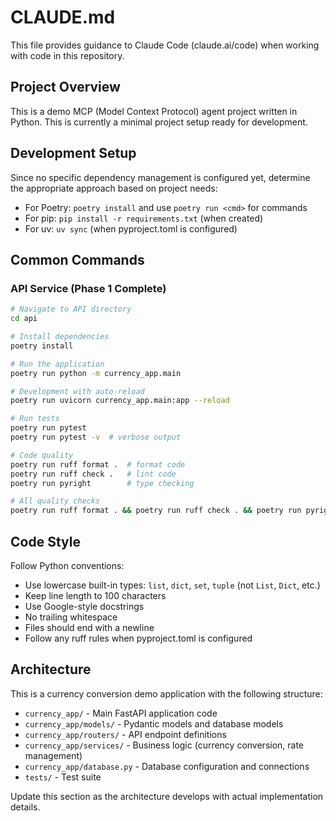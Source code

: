 # CLAUDE.md

This file provides guidance to Claude Code (claude.ai/code) when working with code in this repository.

## Project Overview

This is a demo MCP (Model Context Protocol) agent project written in Python. This is currently a minimal project setup ready for development.

## Development Setup

Since no specific dependency management is configured yet, determine the appropriate approach based on project needs:
- For Poetry: `poetry install` and use `poetry run <cmd>` for commands
- For pip: `pip install -r requirements.txt` (when created)
- For uv: `uv sync` (when pyproject.toml is configured)

## Common Commands

### API Service (Phase 1 Complete)
```bash
# Navigate to API directory
cd api

# Install dependencies
poetry install

# Run the application
poetry run python -m currency_app.main

# Development with auto-reload
poetry run uvicorn currency_app.main:app --reload

# Run tests
poetry run pytest
poetry run pytest -v  # verbose output

# Code quality
poetry run ruff format .  # format code
poetry run ruff check .   # lint code  
poetry run pyright        # type checking

# All quality checks
poetry run ruff format . && poetry run ruff check . && poetry run pyright
```

## Code Style

Follow Python conventions:
- Use lowercase built-in types: `list`, `dict`, `set`, `tuple` (not `List`, `Dict`, etc.)
- Keep line length to 100 characters
- Use Google-style docstrings
- No trailing whitespace
- Files should end with a newline
- Follow any ruff rules when pyproject.toml is configured

## Architecture

This is a currency conversion demo application with the following structure:
- `currency_app/` - Main FastAPI application code
- `currency_app/models/` - Pydantic models and database models
- `currency_app/routers/` - API endpoint definitions
- `currency_app/services/` - Business logic (currency conversion, rate management)
- `currency_app/database.py` - Database configuration and connections
- `tests/` - Test suite

Update this section as the architecture develops with actual implementation details.
